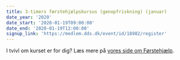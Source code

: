 ```yaml
---
title: 3-timers førstehjælpskursus (genopfriskning) (januar)
date_year: '2020'
date_start: '2020-01-19T09:00:00'
date_end: '2020-01-19T12:00:00'
signup_link: 'https://medlem.dds.dk/event/id/18982/register'
---
```

I tvivl om kurset er for dig? Læs mere på [vores side om Førstehjælp](/foerstehjaelp).
